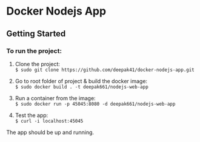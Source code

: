 # Docker Nodejs App


## Getting Started
### To run the project:  

1. Clone the project:  
`$ sudo git clone https://github.com/deepak41/docker-nodejs-app.git`  

2. Go to root folder of project & build the docker image:   
`$ sudo docker build . -t deepak661/nodejs-web-app`  

3. Run a container from the image:   
`$ sudo docker run -p 45045:8080 -d deepak661/nodejs-web-app`  

3. Test the app:   
`$ curl -i localhost:45045`  

The app should be up and running. 

